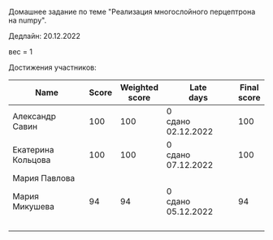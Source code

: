 Домашнее задание по теме "Реализация многослойного перцептрона на numpy".

Дедлайн: 20.12.2022

вес = 1



Достижения участников:

| Name               | Score | Weighted<br>score | Late<br>days                 | Final<br>score |
| ------------------ | ----- | ----------------- | ---------------------------- | -------------- |
| Александр Савин | 100 | 100 | 0<br />сдано 02.12.2022 | 100 |
| Екатерина Кольцова | 100 | 100 | 0<br />сдано 07.12.2022 | 100 |
| Мария Павлова |       |                   |              |                |
| Мария Микушева | 94 | 94 | 0<br />сдано 05.12.2022 | 94 |
|                |       |                   |                              |                |
|                |       |                   |                              |                |
|                |       |                   |                              |                |
|                |       |                   |                              |             |


